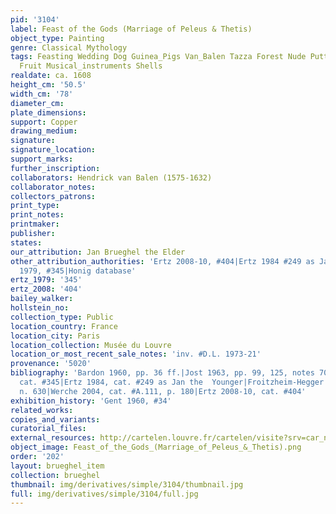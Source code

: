 ```yaml
---
pid: '3104'
label: Feast of the Gods (Marriage of Peleus & Thetis)
object_type: Painting
genre: Classical Mythology
tags: Feasting Wedding Dog Guinea_Pigs Van_Balen Tazza Forest Nude Putti Flowers Food
  Fruit Musical_instruments Shells
realdate: ca. 1608
height_cm: '50.5'
width_cm: '78'
diameter_cm: 
plate_dimensions: 
support: Copper
drawing_medium: 
signature: 
signature_location: 
support_marks: 
further_inscription: 
collaborators: Hendrick van Balen (1575-1632)
collaborator_notes: 
collectors_patrons: 
print_type: 
print_notes: 
printmaker: 
publisher: 
states: 
our_attribution: Jan Brueghel the Elder
other_attribution_authorities: 'Ertz 2008-10, #404|Ertz 1984 #249 as Jan the Younger|Ertz
  1979, #345|Honig database'
ertz_1979: '345'
ertz_2008: '404'
bailey_walker: 
hollstein_no: 
collection_type: Public
location_country: France
location_city: Paris
location_collection: Musée du Louvre
location_or_most_recent_sale_notes: 'inv. #D.L. 1973-21'
provenance: '5020'
bibliography: 'Bardon 1960, pp. 36 ff.|Jost 1963, pp. 99, 125, notes 70, 72|Ertz 1979,
  cat. #345|Ertz 1984, cat. #249 as Jan the  Younger|Froitzheim-Hegger 1993, p. 175,
  n. 630|Werche 2004, cat. #A.111, p. 180|Ertz 2008-10, cat. #404'
exhibition_history: 'Gent 1960, #34'
related_works: 
copies_and_variants: 
curatorial_files: 
external_resources: http://cartelen.louvre.fr/cartelen/visite?srv=car_not_frame&idNotice=24242&langue=en
object_image: Feast_of_the_Gods_(Marriage_of_Peleus_&_Thetis).png
order: '202'
layout: brueghel_item
collection: brueghel
thumbnail: img/derivatives/simple/3104/thumbnail.jpg
full: img/derivatives/simple/3104/full.jpg
---
```

